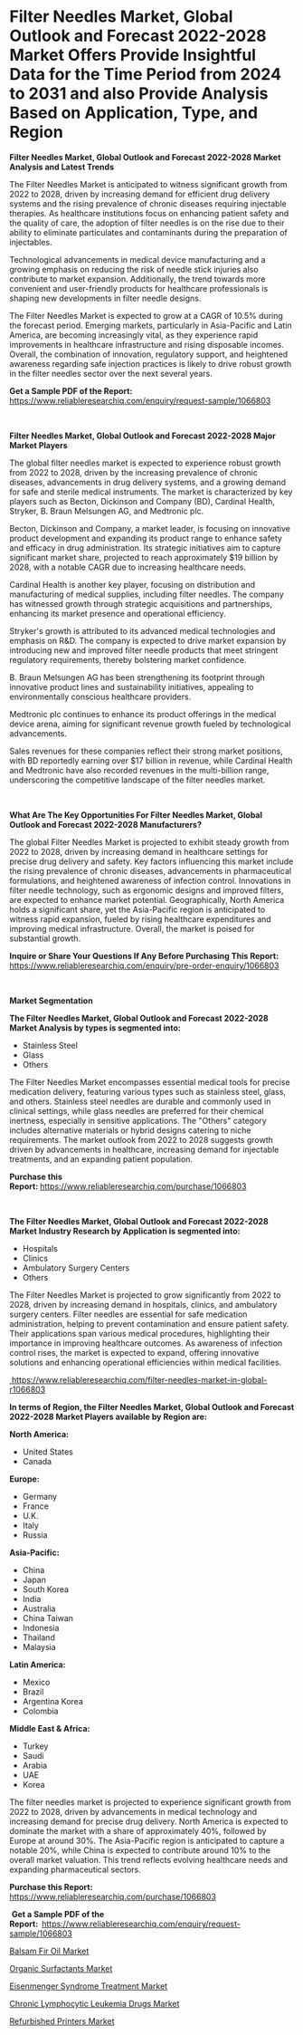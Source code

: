 <p><h1>Filter Needles Market, Global Outlook and Forecast 2022-2028 Market Offers Provide Insightful Data for the Time Period from 2024 to 2031 and also Provide Analysis Based on Application, Type, and Region</h1></p><p><strong>Filter Needles Market, Global Outlook and Forecast 2022-2028 Market Analysis and Latest Trends</strong></p>
<p><p>The Filter Needles Market is anticipated to witness significant growth from 2022 to 2028, driven by increasing demand for efficient drug delivery systems and the rising prevalence of chronic diseases requiring injectable therapies. As healthcare institutions focus on enhancing patient safety and the quality of care, the adoption of filter needles is on the rise due to their ability to eliminate particulates and contaminants during the preparation of injectables.</p><p>Technological advancements in medical device manufacturing and a growing emphasis on reducing the risk of needle stick injuries also contribute to market expansion. Additionally, the trend towards more convenient and user-friendly products for healthcare professionals is shaping new developments in filter needle designs.</p><p>The Filter Needles Market is expected to grow at a CAGR of 10.5% during the forecast period. Emerging markets, particularly in Asia-Pacific and Latin America, are becoming increasingly vital, as they experience rapid improvements in healthcare infrastructure and rising disposable incomes. Overall, the combination of innovation, regulatory support, and heightened awareness regarding safe injection practices is likely to drive robust growth in the filter needles sector over the next several years.</p></p>
<p><strong>Get a Sample PDF of the Report:&nbsp;</strong> <a href="https://www.reliableresearchiq.com/enquiry/request-sample/1066803">https://www.reliableresearchiq.com/enquiry/request-sample/1066803</a></p>
<p>&nbsp;</p>
<p><strong>Filter Needles Market, Global Outlook and Forecast 2022-2028 Major Market Players</strong></p>
<p><p>The global filter needles market is expected to experience robust growth from 2022 to 2028, driven by the increasing prevalence of chronic diseases, advancements in drug delivery systems, and a growing demand for safe and sterile medical instruments. The market is characterized by key players such as Becton, Dickinson and Company (BD), Cardinal Health, Stryker, B. Braun Melsungen AG, and Medtronic plc.</p><p>Becton, Dickinson and Company, a market leader, is focusing on innovative product development and expanding its product range to enhance safety and efficacy in drug administration. Its strategic initiatives aim to capture significant market share, projected to reach approximately $19 billion by 2028, with a notable CAGR due to increasing healthcare needs.</p><p>Cardinal Health is another key player, focusing on distribution and manufacturing of medical supplies, including filter needles. The company has witnessed growth through strategic acquisitions and partnerships, enhancing its market presence and operational efficiency.</p><p>Stryker's growth is attributed to its advanced medical technologies and emphasis on R&D. The company is expected to drive market expansion by introducing new and improved filter needle products that meet stringent regulatory requirements, thereby bolstering market confidence.</p><p>B. Braun Melsungen AG has been strengthening its footprint through innovative product lines and sustainability initiatives, appealing to environmentally conscious healthcare providers.</p><p>Medtronic plc continues to enhance its product offerings in the medical device arena, aiming for significant revenue growth fueled by technological advancements.</p><p>Sales revenues for these companies reflect their strong market positions, with BD reportedly earning over $17 billion in revenue, while Cardinal Health and Medtronic have also recorded revenues in the multi-billion range, underscoring the competitive landscape of the filter needles market.</p></p>
<p>&nbsp;</p>
<p><strong>What Are The Key Opportunities For Filter Needles Market, Global Outlook and Forecast 2022-2028 Manufacturers?</strong></p>
<p><p>The global Filter Needles Market is projected to exhibit steady growth from 2022 to 2028, driven by increasing demand in healthcare settings for precise drug delivery and safety. Key factors influencing this market include the rising prevalence of chronic diseases, advancements in pharmaceutical formulations, and heightened awareness of infection control. Innovations in filter needle technology, such as ergonomic designs and improved filters, are expected to enhance market potential. Geographically, North America holds a significant share, yet the Asia-Pacific region is anticipated to witness rapid expansion, fueled by rising healthcare expenditures and improving medical infrastructure. Overall, the market is poised for substantial growth.</p></p>
<p><strong>Inquire or Share Your Questions If Any Before Purchasing This Report:</strong> <a href="https://www.reliableresearchiq.com/enquiry/pre-order-enquiry/1066803">https://www.reliableresearchiq.com/enquiry/pre-order-enquiry/1066803</a></p>
<p>&nbsp;</p>
<p><strong>Market Segmentation</strong></p>
<p><strong>The Filter Needles Market, Global Outlook and Forecast 2022-2028 Market Analysis by types is segmented into:</strong></p>
<p><ul><li>Stainless Steel</li><li>Glass</li><li>Others</li></ul></p>
<p><p>The Filter Needles Market encompasses essential medical tools for precise medication delivery, featuring various types such as stainless steel, glass, and others. Stainless steel needles are durable and commonly used in clinical settings, while glass needles are preferred for their chemical inertness, especially in sensitive applications. The "Others" category includes alternative materials or hybrid designs catering to niche requirements. The market outlook from 2022 to 2028 suggests growth driven by advancements in healthcare, increasing demand for injectable treatments, and an expanding patient population.</p></p>
<p><strong>Purchase this Report:&nbsp;</strong><a href="https://www.reliableresearchiq.com/purchase/1066803">https://www.reliableresearchiq.com/purchase/1066803</a></p>
<p>&nbsp;</p>
<p><strong>The Filter Needles Market, Global Outlook and Forecast 2022-2028 Market Industry Research by Application is segmented into:</strong></p>
<p><ul><li>Hospitals</li><li>Clinics</li><li>Ambulatory Surgery Centers</li><li>Others</li></ul></p>
<p><p>The Filter Needles Market is projected to grow significantly from 2022 to 2028, driven by increasing demand in hospitals, clinics, and ambulatory surgery centers. Filter needles are essential for safe medication administration, helping to prevent contamination and ensure patient safety. Their applications span various medical procedures, highlighting their importance in improving healthcare outcomes. As awareness of infection control rises, the market is expected to expand, offering innovative solutions and enhancing operational efficiencies within medical facilities.</p></p>
<p><a href="https://www.reliableresearchiq.com/filter-needles-market-in-global-r1066803">&nbsp;https://www.reliableresearchiq.com/filter-needles-market-in-global-r1066803</a></p>
<p><strong>In terms of Region, the Filter Needles Market, Global Outlook and Forecast 2022-2028 Market Players available by Region are:</strong></p>
<p>
    <p> <strong> North America: </strong>
        <ul>
            <li>United States</li>
            <li>Canada</li>
        </ul>
        </p> 
    <p> <strong> Europe: </strong>
        <ul>
            <li>Germany</li>
            <li>France</li>
            <li>U.K.</li>
            <li>Italy</li>
            <li>Russia</li>
        </ul>
        </p> 
    <p> <strong> Asia-Pacific: </strong>
        <ul>
            <li>China</li>
            <li>Japan</li>
            <li>South Korea</li>
            <li>India</li>
            <li>Australia</li>
            <li>China Taiwan</li>
            <li>Indonesia</li>
            <li>Thailand</li>
            <li>Malaysia</li>
        </ul>
        </p> 
    <p> <strong> Latin America: </strong>
        <ul>
            <li>Mexico</li>
            <li>Brazil</li>
            <li>Argentina Korea</li>
            <li>Colombia</li>
        </ul>
        </p> 
    <p> <strong> Middle East & Africa: </strong>
        <ul>
            <li>Turkey</li>
            <li>Saudi</li>
            <li>Arabia</li>
            <li>UAE</li>
            <li>Korea</li>
        </ul>
    </p>
    </p>
<p><p>The filter needles market is projected to experience significant growth from 2022 to 2028, driven by advancements in medical technology and increasing demand for precise drug delivery. North America is expected to dominate the market with a share of approximately 40%, followed by Europe at around 30%. The Asia-Pacific region is anticipated to capture a notable 20%, while China is expected to contribute around 10% to the overall market valuation. This trend reflects evolving healthcare needs and expanding pharmaceutical sectors.</p></p>
<p><strong>Purchase this Report: </strong><a href="https://www.reliableresearchiq.com/purchase/1066803">https://www.reliableresearchiq.com/purchase/1066803</a></p>
<p>&nbsp;<strong>Get a Sample PDF of the Report:&nbsp;&nbsp;</strong><a href="https://www.reliableresearchiq.com/enquiry/request-sample/1066803">https://www.reliableresearchiq.com/enquiry/request-sample/1066803</a></p>
<p><strong></strong></p>
<p><p><a href="https://www.linkedin.com/pulse/balsam-fir-oil-market-report-product-type-100-pure-essential-ksy0c?trackingId=5OOUR6%2FuQSKRg%2FdHyIeQ6Q%3D%3D">Balsam Fir Oil Market</a></p><p><a href="https://www.linkedin.com/pulse/organic-surfactants-market-trends-strategic-insights-2024-o4lgc?trackingId=KWDzIArLR6OAwgFY5%2FUOfw%3D%3D">Organic Surfactants Market</a></p><p><a href="https://www.linkedin.com/pulse/eisenmenger-syndrome-treatment-market-size-share-trends-evlvc?trackingId=3USM7lJbSl%2BxyaxYPeFqBg%3D%3D">Eisenmenger Syndrome Treatment Market</a></p><p><a href="https://www.linkedin.com/pulse/chronic-lymphocytic-leukemia-drugs-market-indicators-size-regional-1jtac?trackingId=MpyDPZ1pQzOdh0s5Z80KWQ%3D%3D">Chronic Lymphocytic Leukemia Drugs Market</a></p><p><a href="https://www.linkedin.com/pulse/global-refurbished-printers-industry-analysis-share-growth-k2qic?trackingId=5iwJmXZZQqWevoVpq3oriA%3D%3D">Refurbished Printers Market</a></p></p>